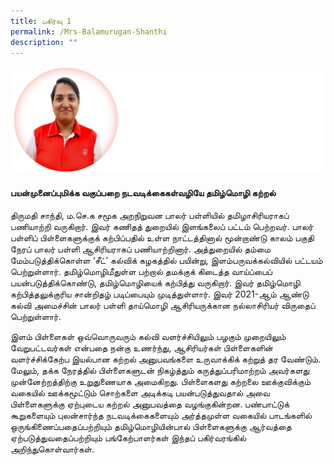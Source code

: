 ```yaml
---
title: பகிர்வு 1
permalink: /Mrs-Balamurugan-Shanthi
description: ""
---
```

![](/images/Local%2011.png)
#### **பயன்முனைப்புமிக்க வகுப்பறை நடவடிக்கைகள்வழியே தமிழ்மொழி கற்றல்**

திருமதி சாந்தி, ம.செ.க சமூக அறநிறுவன பாலர் பள்ளியில் தமிழாசிரியராகப் பணியாற்றி வருகிறார். இவர் கணிதத் துறையில் இளங்கலைப் பட்டம் பெற்றவர். பாலர் பள்ளிப் பிள்ளைகளுக்குக் கற்பிப்பதில் உள்ள நாட்டத்தினால் மூன்றாண்டு காலம் பகுதி நேரப் பாலர் பள்ளி ஆசிரியராகப் பணியாற்றினார். அத்துறையில் தம்மை மேம்படுத்திக்கொள்ள ‘சீட்’ கல்விக் கழகத்தில் பயின்று, இளம்பருவக்கல்வியில் பட்டயம் பெற்றுள்ளார். தமிழ்மொழிமீதுள்ள பற்றால் தமக்குக் கிடைத்த வாய்ப்பைப் பயன்படுத்திக்கொண்டு, தமிழ்மொழியைக் கற்பித்து வருகிறார். இவர் தமிழ்மொழி கற்பித்தலுக்குரிய சான்றிதழ் படிப்பையும் முடித்துள்ளார். இவர் 2021-ஆம் ஆண்டு  கல்வி அமைச்சின் பாலர் பள்ளி தாய்மொழி ஆசிரியருக்கான நல்லாசிரியர் விருதைப் பெற்றுள்ளார்.



இளம் பிள்ளைகள் ஒவ்வொருவரும் கல்வி வளர்ச்சியிலும் பழகும் முறையிலும் வேறுபட்டவர்கள் என்பதை நன்கு உணர்ந்து, ஆசிரியர்கள் பிள்ளைகளின் வளர்ச்சிக்கேற்ப இயல்பான கற்றல் அனுபவங்களை உருவாக்கிக் கற்றுத் தர வேண்டும். மேலும், தக்க நேரத்தில் பிள்ளைகளுடன் நிகழ்த்தும் கருத்துப்பரிமாற்றம் அவர்களது முன்னேற்றத்திற்கு உறுதுணையாக அமைகிறது. பிள்ளைகளது கற்றலை ஊக்குவிக்கும் வகையில் ஊக்கமூட்டும் சொற்களை அடிக்கடி பயன்படுத்துவதால் அவை பிள்ளைகளுக்கு ஏற்புடைய கற்றல் அனுபவத்தை வழங்குகின்றன. பண்பாட்டுக் கூறுகளையும் புலன்சார்ந்த நடவடிக்கைகளையும் அர்த்தமுள்ள வகையில் பாடங்களில்  ஒருங்கிணைப்பதைப்பற்றியும் தமிழ்மொழியின்பால் பிள்ளைகளுக்கு ஆர்வத்தை ஏற்படுத்துவதைப்பற்றியும் பங்கேற்பாளர்கள் இந்தப் பகிர்வரங்கில் அறிந்துகொள்வார்கள்.